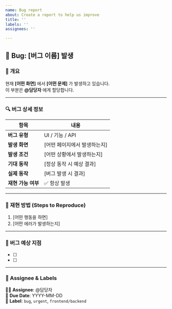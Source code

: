 ```yaml
---
name: Bug report
about: Create a report to help us improve
title: ''
labels: ''
assignees: ''

---
```


## **🐛 Bug: [버그 이름] 발생**

### **📌 개요**
현재 **[어떤 화면]** 에서 **[어떤 문제]** 가 발생하고 있습니다.  
이 부분은 **@담당자** 에게 할당합니다.

---

### **🔍 버그 상세 정보**
| 항목 | 내용 |
|------|------|
| **버그 유형** | UI / 기능 / API |
| **발생 화면** | [어떤 페이지에서 발생하는지] |
| **발생 조건** | [어떤 상황에서 발생하는지] |
| **기대 동작** | [정상 동작 시 예상 결과] |
| **실제 동작** | [버그 발생 시 결과] |
| **재현 가능 여부** | ✅ 항상 발생 |

---

### **🎯 재현 방법 (Steps to Reproduce)**
1. [어떤 행동을 하면]
2. [어떤 에러가 발생하는지]

---

### **👀 버그 예상 지점**
- [ ]
- [ ]

---

### **📌 Assignee & Labels**
👨‍💻 **Assignee**: @담당자  
📅 **Due Date**: YYYY-MM-DD  
🔖 **Label**: `bug`, `urgent`, `frontend/backend`
